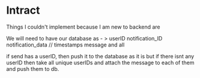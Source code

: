# Intract

Things I couldn't implement because I am new to backend are 


 We will need to have our database as - > 
    userID
    notification_ID
    notification_data  // timestamps message and all


if send has a userID, then push it to the database as it is 
but if there isnt any userID then take all unique userIDs and attach the message to each of them and push them to db.
